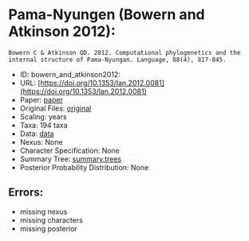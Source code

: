 # Pama-Nyungen (Bowern and Atkinson 2012):

```
Bowern C & Atkinson QD. 2012. Computational phylogenetics and the internal structure of Pama-Nyungan. Language, 88(4), 817-845.
```

* ID: bowern_and_atkinson2012:
* URL: [https://doi.org/10.1353/lan.2012.0081](https://doi.org/10.1353/lan.2012.0081)
* Paper: [paper](paper)
* Original Files: [original](original)
* Scaling: years
* Taxa: 194 taxa 
* Data: [data](data)
* Nexus: None
* Character Specification: None
* Summary Tree: [summary.trees](summary.trees)
* Posterior Probability Distribution: None

## Errors:

* missing nexus
* missing characters
* missing posterior
